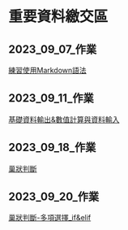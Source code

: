 # 重要資料繳交區
## 2023_09_07_作業
[練習使用Markdown語法](https://github.com/Rachelyah/20230907-)

## 2023_09_11_作業
[基礎資料輸出&數值計算與資料輸入](https://github.com/Rachelyah/20230911_homework)

## 2023_09_18_作業
[巢狀判斷](https://github.com/Rachelyah/11209Python_school/blob/main/0918/%E5%9B%9E%E5%AE%B6%E4%BD%9C%E6%A5%AD/lesson6_2.ipynb)

## 2023_09_20_作業
[巢狀判斷-多項選擇_if&elif](https://github.com/Rachelyah/11209Python_school/blob/main/0920/回家作業/條件分析回家作業.ipynb)
